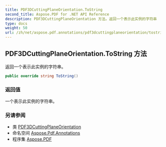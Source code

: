 ```yaml
---
title: PDF3DCuttingPlaneOrientation.ToString
second_title: Aspose.PDF for .NET API Reference
description: PDF3DCuttingPlaneOrientation 方法。返回一个表示此实例的字符串
type: docs
weight: 50
url: /zh/net/aspose.pdf.annotations/pdf3dcuttingplaneorientation/tostring/
---
```

## PDF3DCuttingPlaneOrientation.ToString 方法

返回一个表示此实例的字符串。

```csharp
public override string ToString()
```

### 返回值

一个表示此实例的字符串。

### 另请参阅

* 类 [PDF3DCuttingPlaneOrientation](../)
* 命名空间 [Aspose.Pdf.Annotations](../../../aspose.pdf.annotations/)
* 程序集 [Aspose.PDF](../../../)